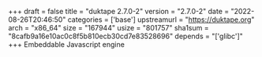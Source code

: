 +++
draft = false
title = "duktape 2.7.0-2"
version = "2.7.0-2"
date = "2022-08-26T20:46:50"
categories = ['base']
upstreamurl = "https://duktape.org"
arch = "x86_64"
size = "167944"
usize = "801757"
sha1sum = "8cafb9a16e10ac0c8f5b810ecb30cd7e83528696"
depends = "['glibc']"
+++
Embeddable Javascript engine